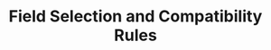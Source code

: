 ---
# -------------------------- #
#          PAGE INFO         #
# -------------------------- #

title: Field Selection and Compatibility Rules
permalink: /developers/stitch-connect/guides/field-selection-compatibility-rules
redirect_from: /stitch-connect/guides/field-selection-compatibility-rules

doc-type: "concept"

product-type: "connect"
content-type: "guide"
content-id: "field-selection-compatibility-rules"
layout: general
sidebar: on-page

icon: file
order: 4

toc: false
summary: false
feedback: false

summary: "To ensure compatibility and that the fields Stitch requires for replication are included in selected streams, Stitch enforces field selection and compatibility rules. Learn about the metadata types that control field inclusion in the Connect API."
## This is used only on the /stitch-connect/guides page.
description: "Learn about the rules and metadata types that control field inclusion."


# -------------------------- #
#   RELATED SIDEBAR LINKS    #
# -------------------------- #

related:
  - title: "Connect API reference"
    link: "{{ link.connect.api | prepend: site.baseurl }}"

  - title: "Select streams and fields with the Connect API"
    link: "{{ link.connect.guides.select-streams-and-fields | prepend: site.baseurl }}"

  - title: "Connect guides"
    link: "{{ link.connect.guides.category | prepend: site.baseurl }}"

  - title: "Key-based Incremental Replication"
    link: "{{ link.replication.key-based-incremental | prepend: site.baseurl }}"

  - title: "Replication Keys"
    linK: "{{ link.replication.rep-keys | prepend: site.baseurl }}"


# -------------------------- #
#         GUIDE INTRO        #
# -------------------------- #

intro: |
  {% include misc/data-files.html %}
  {% include misc/icons.html %}

  {{ page.summary }}


# -------------------------- #
#      CONTENT SECTIONS      #
# -------------------------- #

sections:
  - title: "Field types"
    anchor: "field-types"
    content: |
      Stitch requires two types of fields for stream replication: [Primary Keys](#primary-key-fields) and, when applicable, [Replication Keys](#replication-key-fields).
    subsections:
      - title: "Primary Key fields"
        anchor: "primary-key-fields"
        content: |
          To accurately replicate data for a stream, Stitch requires the Primary Key information for each stream. A Primary Key is a column or set of columns that uniquely define a record.

          Depending on the source and stream type, this is handled one of several ways.

        sub-subsections:
          - title: "Database sources"
            anchor: "primary-key-fields--database-sources"
            content: |
              For database sources, Stitch will typically query the database's information schema to determine the Primary Key fields and then store the list of Primary Key field names as a list in the [stream's metadata]({{ link.connect.api | prepend: site.baseurl | append: site.data.connect.data-structures.metadata.stream-level.section }}) `table-key-properties` property:

              ```json
              {{ site.data.connect.code-examples.streams.database-stream | rstrip }}
              ```

          - title: "Database views"
            anchor: "primary-key-fields--database-views"
            content: |
              For database views, the [stream's metadata]({{ link.connect.api | prepend: site.baseurl | append: site.data.connect.data-structures.metadata.stream-level.section }})  will contain an `is-view` property with a value of `true`:

              ```json
              {{ site.data.connect.code-examples.streams.database-view | rstrip }}
              ```

              Primary Key information must be provided in the `view-key-properties` metadata property when the stream is selected for replication. 

          - title: "SaaS sources"
            anchor: "primary-key-fields--saas-sources"
            content: |
              For SaaS sources, Primary Keys are typically hard-coded in the Singer tap backing the source. The list of Primary Key field names will be stored as a list in the [stream's metadata]({{ link.connect.api | prepend: site.baseurl | append: site.data.connect.data-structures.metadata.stream-level.section }}) `table-key-properties` property:

              ```json
              {{ site.data.connect.code-examples.streams.saas-stream | rstrip }}
              ```


      - title: "Replication Key fields"
        anchor: "replication-key-fields"
        content: |
          If a stream's `replication-method` is `INCREMENTAL`, an appropriate field must be set as the stream's [Replication Key]({{ link.replication.rep-keys | prepend: site.baseurl }}). {{ site.data.tooltips.replication-key | replace:"columns.","columns" }} and are required to use [Key-based Incremental Replication]({{ link.replication.key-based-incremental | prepend: site.baseurl }}).

          Like Primary Keys, this is handled in one of several ways depending on the source type.

        sub-subsections:
          - title: "Database sources"
            anchor: "replication-key-fields--database-sources"
            content: |
              For database sources, a valid Replication Key must be provided using the `replication-key` metadata property when the stream is selected.

              ```json
              {{ site.data.connect.code-examples.streams.database-stream | rstrip }}
              ```

              **Note**: This is also applicable to database views if the stream's `replication-method` is set to `INCREMENTAL`.
              
          - title: "SaaS sources"
            anchor: "replication-key-fields--saas-sources"
            content: |
              For SaaS sources, Replication Keys are hard-coded in the Singer tap backing the source. The list of Replication Key field names will be stored as a list in the [stream's metadata]({{ link.connect.api | prepend: site.baseurl | append: site.data.connect.data-structures.metadata.stream-level.section }}) `valid-replication-keys` property:

              ```json
              {{ site.data.connect.code-examples.streams.saas-stream | rstrip }}
              ```

  - title: "Field selection rules"
    anchor: "understand-field-selection-rules"
    content: |
      Stitch requires Primary Key and Replication Key fields in streams to be selected in order to successfully and accurately replicate data.

      To ensure the required fields are included in a stream's field inclusion list, Stitch enforces field selection rules.
    subsections:
      - title: "Metadata in field selection"
        anchor: "metadata-field-selection"
        content: |
          Field selection rules are shaped by three `metadata` fields in a [Field-level Metadata object]({{ link.connect.api | prepend: site.baseurl | append: site.data.connect.data-structures.metadata.field-level.section }}):

            <table class="attribute-list">
            {% for field in site.data.connect.field-selection-rules.metadata-fields %}
            <tr>
            <td width="30%; fixed" align="right">
            <strong>{{ field.name }}</strong><br>
            {{ field.type | upcase }}<br>
            {% if field.modifiable == false %}<font color="#cc3399">READ-ONLY</font>{% endif %}
            </td>
            <td class="attribute-description">
            {{ field.description | flatify | markdownify }}
            </td>
            </tr>
            {% endfor %}
            </table>

      - title: "Field selection metadata combinations"
        anchor: "field-selection-metadata-combinations"
        content: |
          Below are the possible combinations of `metadata` field values and whether a field will be selected with the listed settings.

          **Note**: A `*` in the table indicates any possible value (`null`, `true`, or `false`) for the `metadata` field.

          {% assign attributes = "inclusion|selected|selected-by-default|replicated?" | split: "|" %}

          <table class="attribute-list">
          <tr>
          {% for attribute in attributes %}
          {% if forloop.first == true %}
          <td width="30%; fixed" align="right">
          {% else %}
          <td width="20%; fixed">
          {% endif %}
          <strong>{{ attribute }}</strong>
          </td>
          {% endfor %}
          </tr>
          {% for combination in site.data.connect.field-selection-rules.combinations %}
          <tr>
          {% for attribute in attributes %}
          {% assign name = attribute | remove:"?" %}

          {% if forloop.first == true %}
          <td width="30%; fixed" align="right">
          {% else %}
          <td width="20%; fixed">
          {% endif %}

          {% if combination[name] == true %}
          {{ supported | replace:"TOOLTIP","The field will be replicated" }}
          
          {% elsif combination[name] == false %}
          {{ not-supported | replace:"TOOLTIP","The field will not be replicated"}}

          {% else %}
          {{ combination[name] }}

          {% endif %}

          </td>
          {% endfor %}
          </tr>
          {% endfor %}
          </table>

  - title: "Field compatibility rules"
    anchor: "field-compatibility-rules"
    content: |
      While all fields are subject to field selection rules, some fields are also subject to field compatibility rules. This means that certain combinations of fields are not able to be selected together in a single stream.

      These restrictions primarily affect SaaS sources like [Bing Ads]({{ link.connect.api | prepend: site.baseurl | append: site.data.connect.data-structures.source-form-properties.section | append: "-bing-ads-object" }}) or [Google AdWords]({{ link.connect.api | prepend: site.baseurl | append: site.data.connect.data-structures.source-form-properties.section | append: "-google-adwords-object" }}), and are set by the source.

    subsections:
      - title: "Field exclusion metadata"
        anchor: "field-exclusion-metadata"
        content: |
          If a field is subject to compatibility rules, its [Field-level Metadata object]({{ link.connect.api | prepend: site.baseurl | append: site.data.connect.data-structures.metadata.field-level.section }}) will contain a `fieldExclusion` property. This property contains a list of arrays that correspond to the `breadcrumb` of an incompatible field.

          For example: Below is the field-level metadata for the `DeviceOS` field in the Bing Ads `ad_group_performance_report` stream:

          ```json
          {{ site.data.connect.code-examples.field-metadata.field-exclusion }}
          ```

          This indicates that when the `DeviceOS` field is selected, the fields listed in the `fieldExclusions` property cannot also be selected.

      - title: "Field exclusion violations"
        anchor: "field-exclusion-violations"
        content: |
          The Connect API may allow you to select fields that violate `fieldExclusion` rules, but doing so will likely result in extraction job failures.

          To avoid this scenario, Stitch recommends considering `fieldExclusions` when building your own application.
---